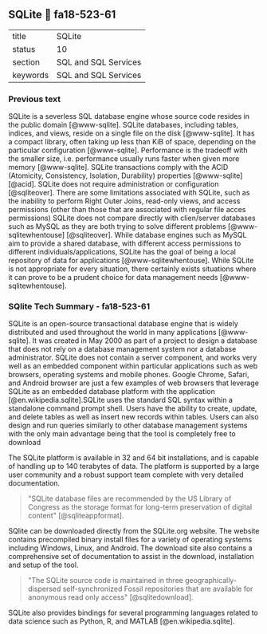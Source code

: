 ## SQLite :wave: fa18-523-61


|          |                      |
| -------- | -------------------- |
| title    | SQLite               | 
| status   | 10                   |
| section  | SQL and SQL Services |
| keywords | SQL and SQL Services |

### Previous text

SQLite is a severless SQL database engine whose source code resides in
the public domain [@www-sqlite]. SQLite databases, including tables,
indices, and views, reside on a single file on the disk
[@www-sqlite]. It has a compact library, often taking up less than
KiB of space, depending on the particular configuration
[@www-sqlite]. Performance is the tradeoff with the smaller size,
i.e. performance usually runs faster when given more memory
[@www-sqlite]. SQLite transactions comply with the ACID (Atomicity,
Consistency, Isolation, Durability) properties [@www-sqlite]
[@acid]. SQLite does not require administration or configuration
[@sqliteover]. There are some limitations associated with SQLite, such
as the inability to perform Right Outer Joins, read-only views, and
access permissions (other than those that are associated with regular
file acces permissions) SQLite does not compare directly with
clien/server databases such as MySQL as they are both trying to solve
different problems [@www-sqlitewhentouse] [@sqliteover].  While database
engines such as MySQL aim to provide a shared database, with different
access permissions to different individuals/applications, SQLite has
the goal of being a local repository of data for applications
[@www-sqlitewhentouse]. While SQLite is not appropriate for every
situation, there certainly exists situations where it can prove to be
a prudent choice for data management needs [@www-sqlitewhentouse].


### SQlite Tech Summary  - fa18-523-61

SQLite is an open-source transactional database engine that is widely
distributed and used throughout the world in many applications
[@www-sqlite]. It was created in May 2000 as part of a project to
design a database that does not rely on a database management system
nor a database administrator. SQLite does not contain a server
component, and works very well as an embedded component within
particular applications such as web browsers, operating systems and
mobile phones.  Google Chrome, Safari, and Android browser are just a
few examples of web browsers that leverage SQLite as an embedded
database platform with the application [@en.wikipedia.sqlite].SQLite
uses the standard SQL syntax within a standalone command prompt
shell. Users have the ability to create, update, and delete tables as
well as insert new records within tables. Users can also design and
run queries similarly to other database management systems with the
only main advantage being that the tool is completely free to download

The SQLite platform is available in 32 and 64 bit installations, and
is capable of handling up to 140 terabytes of data.  The platform is
supported by a large user community and a robust support team complete
with very detailed documentation.
 
> "SQLite database files are recommended by the US Library of Congress
> as the storage format for long-term preservation of digital content"
> [@sqliteappformat].

SQlite can be downloaded directly from the SQLite.org website. The
website contains precompiled binary install files for a variety of
operating systems including Windows, Linux, and Android. The download
site also contains a comprehensive set of documentation to assist in
the download, installation and setup of the tool.

> "The SQLite source code is maintained in three
> geographically-dispersed self-synchronized Fossil repositories that
> are available for anonymous read only access" [@sqlitedownload].

SQLite also provides bindings for several programming languages
related to data science such as Python, R, and MATLAB
[@en.wikipedia.sqlite].




     

